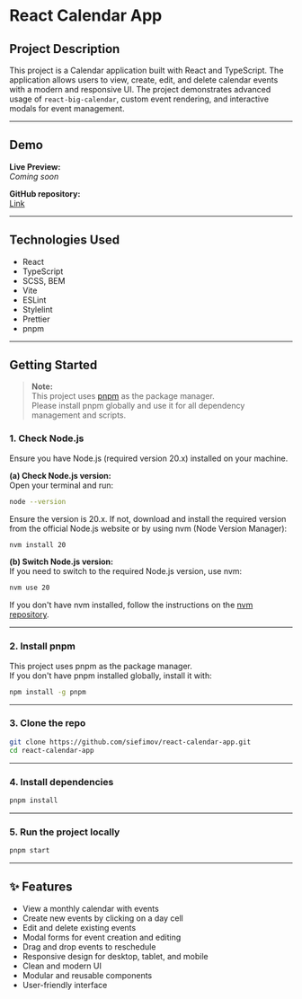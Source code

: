 # React Calendar App

## Project Description

This project is a Calendar application built with React and TypeScript. The application allows users to view, create, edit, and delete calendar events with a modern and responsive UI. The project demonstrates advanced usage of `react-big-calendar`, custom event rendering, and interactive modals for event management.

---

## Demo

**Live Preview:**  
_Coming soon_

**GitHub repository:**  
[Link](https://github.com/siefimov/react-calendar-app)

---

## Technologies Used

- React
- TypeScript
- SCSS, BEM
- Vite
- ESLint
- Stylelint
- Prettier
- pnpm

---

## Getting Started

> **Note:**  
> This project uses [pnpm](https://pnpm.io/) as the package manager.  
> Please install pnpm globally and use it for all dependency management and scripts.

### 1. Check Node.js

Ensure you have Node.js (required version 20.x) installed on your machine.

**(a) Check Node.js version:**  
Open your terminal and run:

```bash
node --version
```

Ensure the version is 20.x. If not, download and install the required version from the official Node.js website or by using nvm (Node Version Manager):

```bash
nvm install 20
```

**(b) Switch Node.js version:**  
If you need to switch to the required Node.js version, use nvm:

```bash
nvm use 20
```

If you don't have nvm installed, follow the instructions on the [nvm repository](https://github.com/nvm-sh/nvm).

---

### 2. Install pnpm

This project uses pnpm as the package manager.  
If you don't have pnpm installed globally, install it with:

```bash
npm install -g pnpm
```

---

### 3. Clone the repo

```bash
git clone https://github.com/siefimov/react-calendar-app.git
cd react-calendar-app
```

---

### 4. Install dependencies

```bash
pnpm install
```

---

### 5. Run the project locally

```bash
pnpm start
```

---

## ✨ Features

- View a monthly calendar with events
- Create new events by clicking on a day cell
- Edit and delete existing events
- Modal forms for event creation and editing
- Drag and drop events to reschedule
- Responsive design for desktop, tablet, and mobile
- Clean and modern UI
- Modular and reusable components
- User-friendly interface
